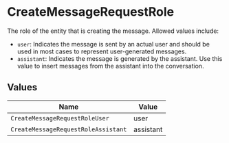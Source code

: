 # CreateMessageRequestRole

The role of the entity that is creating the message. Allowed values include:
- `user`: Indicates the message is sent by an actual user and should be used in most cases to represent user-generated messages.
- `assistant`: Indicates the message is generated by the assistant. Use this value to insert messages from the assistant into the conversation.



## Values

| Name                                | Value                               |
| ----------------------------------- | ----------------------------------- |
| `CreateMessageRequestRoleUser`      | user                                |
| `CreateMessageRequestRoleAssistant` | assistant                           |